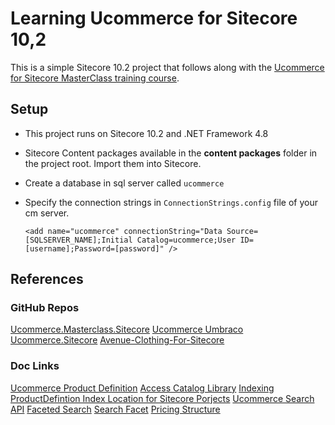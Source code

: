 # Learning Ucommerce for Sitecore 10,2

This is a simple Sitecore 10.2 project that follows along with the [Ucommerce for Sitecore MasterClass training course](https://academy.ucommerce.net/training/sitecore/).

## Setup

* This project runs on Sitecore 10.2 and .NET Framework 4.8
* Sitecore Content packages available in the **content packages** folder in the project root. Import them into Sitecore.
* Create a database in sql server called `ucommerce`
* Specify the connection strings in `ConnectionStrings.config` file of your cm server.

    `<add name="ucommerce" connectionString="Data Source=[SQLSERVER_NAME];Initial Catalog=ucommerce;User ID=[username];Password=[password]" />`

## References

### GitHub Repos
[Ucommerce.Masterclass.Sitecore](https://github.com/Ucommercenet/Ucommerce.Masterclass.Sitecore)
[Ucommerce Umbraco](https://github.com/Ucommercenet/Ucommerce.Masterclass)
[Ucommerce.Sitecore](https://github.com/Ucommercenet/Ucommerce.Sitecore)
[Avenue-Clothing-For-Sitecore](https://github.com/Ucommercenet/Avenue-Clothing-For-Sitecore/)


### Doc Links
[Ucommerce Product Definition](https://docs.ucommerce.net/ucommerce/v9.6.1/getting-started/catalog-foundation/product-definitions.html)
[Access Catalog Library](https://docs.ucommerce.net/ucommerce/v9.6.1/getting-started/catalog-foundation/catalog-library.html)
[Indexing](https://docs.ucommerce.net/ucommerce/v9.6.1/search-and-indexing/indexing/indexing-basics.html)
[ProductDefintion Index Location for Sitecore Porjects](https://github.com/Ucommercenet/Avenue-Clothing-For-Sitecore/blob/4450900ebcc44f2b0ac6aa67561d393eeae4f103/src/AvenueClothing.Project.Website/sitecore%20modules/Shell/Ucommerce/Apps/Ucommerce.Search.Lucene.Avenue/Configuration/AvenueProductsIndexDefinition.config)
[Ucommerce Search API](https://docs.ucommerce.net/ucommerce/v9.6.1/search-and-indexing/Search-api.html)
[Faceted Search](https://www.addsearch.com/blog/faceted-search/)
[Search Facet](https://www.loop54.com/blog/what-is-a-search-facet-what-is-a-search-filter)
[Pricing Structure](https://docs.ucommerce.net/ucommerce/v9.6.1/getting-started/catalog-foundation/Pricing-structure.html)